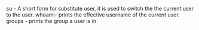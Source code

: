 su - A short form for substitute user, it is used to switch the the current user to the user.
whoami- prints the effective username of the current user.
groups - prints the group a user is in  
